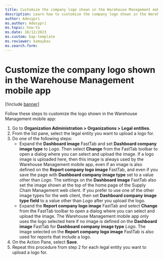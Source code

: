 ```yaml
---
title: Customize the company logo shown in the Warehouse Management mobile app
description: Learn how to customize the company logo shown in the Warehouse Management mobile app, including a step-by-step process for customizing logos.
author: Adesypri
ms.author: Adesypri
ms.topic: how-to
ms.date: 10/12/2023
ms.custom: bap-template
ms.reviewer: kamaybac
ms.search.form:
---
```


# Customize the company logo shown in the Warehouse Management mobile app

[!include [banner](../includes/banner.md)]

Follow these steps to customize the logo shown in the Warehouse Management mobile app:

1. Go to **Organization Administration \> Organizations \> Legal entities**.
1. From the list pane, select the legal entity you want to upload a logo for.
1. Do one of the following steps:
    - Expand the **Dashboard image** FastTab and set **Dashboard company image type** to *Logo*. Then select **Change** from the FastTab toolbar to open a dialog where you can select and upload the image. If a logo image is uploaded here, then this image is always used by the Warehouse Management mobile app, even if an image is also defined on the **Report company logo image** FastTab, and even if you save the page with **Dashboard company image type** set to a value other than *Logo*. The settings on the **Dashboard image** FastTab also set the image shown at the top of the home page of the Supply Chain Management web client. If you prefer to use one of the other image types for the web client, then set **Dashboard company image type field** to a value other than *Logo* after you upload the logo.
    - Expand the **Report company logo image** FastTab and select **Change** from the FastTab toolbar to open a dialog where you can select and upload the image. The Warehouse Management mobile app only uses the logo selected here if no image is defined on the **Dashboard image** FastTab for **Dashboard company image type** *Logo*. The image selected on the **Report company logo image** FastTab is also used for reports that include a logo.
1. On the Action Pane, select **Save**.
1. Repeat this procedure from step 2 for each legal entity you want to upload a logo for.
